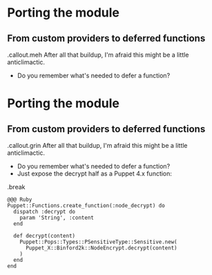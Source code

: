 <!SLIDE>
# Porting the module
## From custom providers to deferred functions

.callout.meh After all that buildup, I'm afraid this might be a little anticlimactic.

* Do you remember what's needed to defer a function?

<!SLIDE>
# Porting the module
## From custom providers to deferred functions

.callout.grin After all that buildup, I'm afraid this might be a little anticlimactic.

* Do you remember what's needed to defer a function?
* Just expose the decrypt half as a Puppet 4.x function:

.break

    @@@ Ruby
    Puppet::Functions.create_function(:node_decrypt) do
      dispatch :decrypt do
        param 'String', :content
      end
    
      def decrypt(content)
        Puppet::Pops::Types::PSensitiveType::Sensitive.new(
          Puppet_X::Binford2k::NodeEncrypt.decrypt(content)
        )
      end
    end
